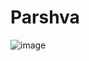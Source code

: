 # Parshva
![image](https://github.com/chandrakanth7996/Parshva/assets/44400111/fd7107e4-8ba4-453f-865e-0a75959ab853)
